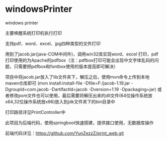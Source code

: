 # windowsPrinter

windows printer

主要唤醒系统打印机执行打印

支持pdf、word、excel、jpg四种类型的文件打印

用到了jacob.jar(java-COM中间件)，调用win32库实现word、excel 打印，pdf打印使用的为Apache的pdfbox（注：pdfbox打印可能会出现中文字体乱码的问题，只需要把pdfbox和fontbox使用的版本提高即可解决）

项目中将jacob.jar放入了lib文件夹下，解压之后，使用mvn命令上传到本地maven仓库即可
(mvn install:install-file -Dfile=F:/jacob-1.19.jar -DgroupId=com.jacob -DartifactId=jacob -Dversion=1.19 -Dpackaging=jar)
或者修改pom文件也可以使用，最后需要将解压出来的dll文件(64位操作系统放x64,32位操作系统放x86)放入到jdk文件夹下的bin目录中

打印路径详见PrintController中

此项目为后端代码，使用springboot快速搭建，提供接口使用，无数据库操作

前端代码详见：https://github.com/YunZezzZ/print_web.git
